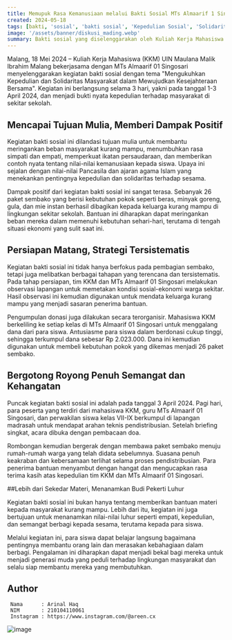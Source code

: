 ```yaml
---
title: Memupuk Rasa Kemanusiaan melalui Bakti Sosial MTs Almaarif 1 Singosari
created: 2024-05-18
tags: [bakti, 'sosial', 'bakti sosial', 'Kepedulian Sosial', 'Solidaritas Masyarakat', 'Bantuan Sembako', 'Peduli Sesama', 'Pendidikan Karakter', 'Kegiatan Sosial', 'Community Service', 'UIN Malang', 'Asistensi Mengajar', 'KKM', 'Kuliah Kerja Mahasiswa']
image: '/assets/banner/diskusi_mading.webp'
summary: Bakti sosial yang diselenggarakan oleh Kuliah Kerja Mahasiswa (KKM) UIN Malang dan MTs Almaarif 01 Singosari bertujuan untuk membantu meringankan beban masyarakat kurang mampu, menumbuhkan rasa simpati dan empati, serta memperkuat solidaritas masyarakat dengan membagikan 26 paket sembako kepada keluarga prasejahtera di sekitar sekolah setelah melalui proses persiapan yang matang meliputi observasi lapangan, penggalangan dana dari siswa, pengadaan sembako, hingga pendistribusian langsung yang dilakukan dengan semangat kebersamaan dan diharapkan dapat menanamkan nilai-nilai luhur seperti kepedulian dan semangat berbagi kepada para siswa.
---
```


Malang, 18 Mei 2024 – Kuliah Kerja Mahasiswa (KKM) UIN Maulana Malik Ibrahim Malang bekerjasama dengan MTs Almaarif 01 Singosari menyelenggarakan kegiatan bakti sosial dengan tema "Mengukuhkan Kepedulian dan Solidaritas Masyarakat dalam Mewujudkan Kesejahteraan Bersama". Kegiatan ini berlangsung selama 3 hari, yakni pada tanggal 1-3 April 2024, dan menjadi bukti nyata kepedulian terhadap masyarakat di sekitar sekolah.

## Mencapai Tujuan Mulia, Memberi Dampak Positif

Kegiatan bakti sosial ini dilandasi tujuan mulia untuk membantu meringankan beban masyarakat kurang mampu, menumbuhkan rasa simpati dan empati, memperkuat ikatan persaudaraan, dan memberikan contoh nyata tentang nilai-nilai kemanusiaan kepada siswa. Upaya ini sejalan dengan nilai-nilai Pancasila dan ajaran agama Islam yang menekankan pentingnya kepedulian dan solidaritas terhadap sesama.

Dampak positif dari kegiatan bakti sosial ini sangat terasa. Sebanyak 26 paket sembako yang berisi kebutuhan pokok seperti beras, minyak goreng, gula, dan mie instan berhasil dibagikan kepada keluarga kurang mampu di lingkungan sekitar sekolah. Bantuan ini diharapkan dapat meringankan beban mereka dalam memenuhi kebutuhan sehari-hari, terutama di tengah situasi ekonomi yang sulit saat ini.

## Persiapan Matang, Strategi Tersistematis

Kegiatan bakti sosial ini tidak hanya berfokus pada pembagian sembako, tetapi juga melibatkan berbagai tahapan yang terencana dan tersistematis. Pada tahap persiapan, tim KKM dan MTs Almaarif 01 Singosari melakukan observasi lapangan untuk memetakan kondisi sosial-ekonomi warga sekitar. Hasil observasi ini kemudian digunakan untuk mendata keluarga kurang mampu yang menjadi sasaran penerima bantuan.

Pengumpulan donasi juga dilakukan secara terorganisir. Mahasiswa KKM berkeliling ke setiap kelas di MTs Almaarif 01 Singosari untuk menggalang dana dari para siswa. Antusiasme para siswa dalam berdonasi cukup tinggi, sehingga terkumpul dana sebesar Rp 2.023.000. Dana ini kemudian digunakan untuk membeli kebutuhan pokok yang dikemas menjadi 26 paket sembako.

## Bergotong Royong Penuh Semangat dan Kehangatan

Puncak kegiatan bakti sosial ini adalah pada tanggal 3 April 2024. Pagi hari, para peserta yang terdiri dari mahasiswa KKM, guru MTs Almaarif 01 Singosari, dan perwakilan siswa kelas VII-IX berkumpul di lapangan madrasah untuk mendapat arahan teknis pendistribusian. Setelah briefing singkat, acara dibuka dengan pembacaan doa.

Rombongan kemudian bergerak dengan membawa paket sembako menuju rumah-rumah warga yang telah didata sebelumnya. Suasana penuh keakraban dan kebersamaan terlihat selama proses pendistribusian. Para penerima bantuan menyambut dengan hangat dan mengucapkan rasa terima kasih atas kepedulian tim KKM dan MTs Almaarif 01 Singosari.

##Lebih dari Sekedar Materi, Menanamkan Budi Pekerti Luhur

Kegiatan bakti sosial ini bukan hanya tentang memberikan bantuan materi kepada masyarakat kurang mampu. Lebih dari itu, kegiatan ini juga bertujuan untuk menanamkan nilai-nilai luhur seperti empati, kepedulian, dan semangat berbagi kepada sesama, terutama kepada para siswa.

Melalui kegiatan ini, para siswa dapat belajar langsung bagaimana pentingnya membantu orang lain dan merasakan kebahagiaan dalam berbagi. Pengalaman ini diharapkan dapat menjadi bekal bagi mereka untuk menjadi generasi muda yang peduli terhadap lingkungan masyarakat dan selalu siap membantu mereka yang membutuhkan.

## Author   
   ```shell
    Nama      : Arinal Haq
    NIM       : 210104110061
    Instagram : https://www.instagram.com/@areen.cx
   ```
![image](/assets/arinal.webp)
